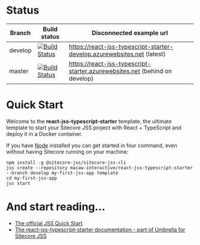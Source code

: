 # Status
| Branch | Build status | Disconnected example url |
| --- | --- | --- |
| develop | [![Build Status](https://dev.azure.com/MacawInteractive/react-jss-typescript-starter/_apis/build/status/react-jss-typescript-starter?branchName=develop)](https://dev.azure.com/MacawInteractive/react-jss-typescript-starter/_build/latest?definitionId=1&branchName=develop) | https://react-jss-typescript-starter-develop.azurewebsites.net (latest)|
| master | [![Build Status](https://dev.azure.com/MacawInteractive/react-jss-typescript-starter/_apis/build/status/react-jss-typescript-starter?branchName=master)](https://dev.azure.com/MacawInteractive/react-jss-typescript-starter/_build/latest?definitionId=1&branchName=master) | https://react-jss-typescript-starter.azurewebsites.net (behind on develop)|

# Quick Start

Welcome to the **react-jss-typescript-starter** template, the ultimate template to start your Sitecore JSS project with React + TypeScript and deploy it in a Docker container.

If you have [Node](https://nodejs.org) installed you can get started in four command, even without having Sitecore running on your machine:

```
npm install -g @sitecore-jss/sitecore-jss-cli
jss create --repository macaw-interactive/react-jss-typescript-starter --branch develop my-first-jss-app template
cd my-first-jss-app
jss start
```

# And start reading...

- [The official JSS Quick Start](https://jss.sitecore.com/docs/getting-started/quick-start)
- [The react-jss-typescript-starter documentation - part of Umbrella for Sitecore JSS](template/README.md)
